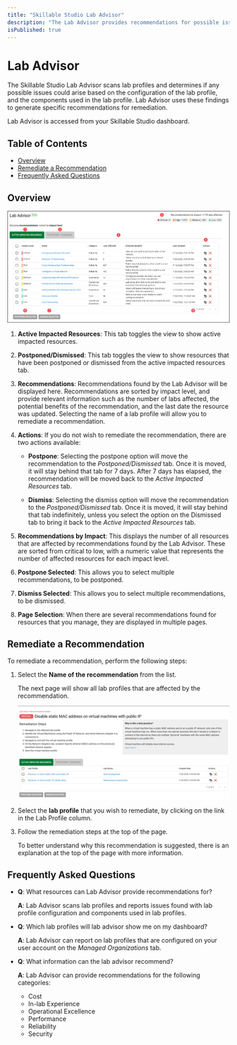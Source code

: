 ```yaml
---
title: "Skillable Studio Lab Advisor"
description: "The Lab Advisor provides recommendations for possible issues found in lab profiles and lab profile configuration."
isPublished: true
---
```


# Lab Advisor

The Skillable Studio Lab Advisor scans lab profiles and determines if any possible issues could arise based on the configuration of the lab profile, and the components used in the lab profile. Lab Advisor uses these findings to generate specific recommendations for remediation. 

Lab Advisor is accessed from your Skillable Studio dashboard. 

## Table of Contents

- [Overview](#overview)
- [Remediate a Recommendation](#remediate-a-recommendation)
- [Frequently Asked Questions](#frequently-asked-questions)

## Overview

![Lab Advisor Dashboard](images/lab-advisor-overview.png)

1. **Active Impacted Resources**: This tab toggles the view to show active impacted resources. 

1. **Postponed/Dismissed**: This tab toggles the view to show resources that have been postponed or dismissed from the active impacted resources tab.

1. **Recommendations**: Recommendations found by the Lab Advisor will be displayed here. Recommendations are sorted by impact level, and provide relevant information such as the number of labs affected, the potential benefits of the recommendation, and the last date the resource was updated. Selecting the name of a lab profile will allow you to remediate a recommendation.

1. **Actions**: If you do not wish to remediate the recommendation, there are two actions available: 

    - **Postpone**: Selecting the postpone option will move the recommendation to the _Postponed/Dismissed_ tab. Once it is moved, it will stay behind that tab for 7 days. After 7 days has elapsed, the recommendation will be moved back to the _Active Impacted Resources_ tab. 

    - **Dismiss**: Selecting the dismiss option will move the recommendation to the _Postponed/Dismissed_ tab. Once it is moved, it will stay behind that tab indefinitely, unless you select the option on the Dismissed tab to bring it back to the _Active Impacted Resources_ tab. 

1. **Recommendations by Impact**: This displays the number of all resources that are affected by recommendations found by the Lab Advisor. These are sorted from critical to low, with a numeric value that represents the number of affected resources for each impact level. 

1. **Postpone Selected**: This allows you to select multiple recommendations, to be postponed. 

1. **Dismiss Selected**: This allows you to select multiple recommendations, to be dismissed. 

1. **Page Selection**: When there are several recommendations found for resources that you manage, they are displayed in multiple pages. 

## Remediate a Recommendation

To remediate a recommendation, perform the following steps: 

1.  Select the **Name of the recommendation** from the list.

    The next page will show all lab profiles that are affected by the recommendation.

    ![Remediate Recommendatin](images/remediate-recommendatin.png)

1. Select the **lab profile** that you wish to remediate, by clicking on the link in the Lab Profile column.

1. Follow the remediation steps at the top of the page. 

    To better understand why this recommendation is suggested, there is an explanation at the top of the page with more information. 

## Frequently Asked Questions

- **Q**: What resources can Lab Advisor provide recommendations for? 
 
  **A**: Lab Advisor scans lab profiles and reports issues found with lab profile configuration and components used in lab profiles.

- **Q**: Which lab profiles will lab advisor show me on my dashboard? 

    **A**: Lab Advisor can report on lab profiles that are configured on your user account on the _Managed Organizations_ tab. 

- **Q**: What information can the lab advisor recommend? 
 
  **A**: Lab Advisor can provide recommendations for the following categories: 
    
  - Cost
  - In-lab Experience
  - Operational Excellence
  - Performance
  - Reliability
  - Security